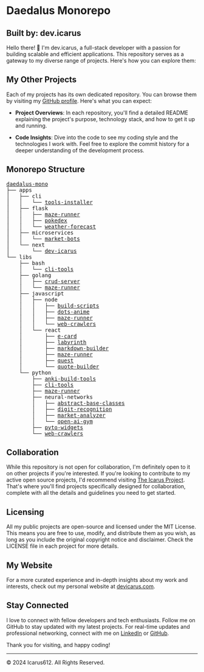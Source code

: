 # Daedalus Monorepo
## Built by: dev.icarus

Hello there! 👋 I'm dev.icarus, a full-stack developer with a passion for building scalable and efficient applications. This repository serves as a gateway to my diverse range of projects. Here's how you can explore them:

## My Other Projects

Each of my projects has its own dedicated repository. You can browse them by visiting my [GitHub profile](https://github.com/icarus612). Here's what you can expect:

- **Project Overviews**: In each repository, you'll find a detailed README explaining the project's purpose, technology stack, and how to get it up and running.

- **Code Insights**: Dive into the code to see my coding style and the technologies I work with. Feel free to explore the commit history for a deeper understanding of the development process.

## Monorepo Structure

<pre>
<a href="https://github.com/icarus612/daedalus-mono">daedalus-mono</a>
├── apps
│   ├── cli
│   │   └── <a href="https://github.com/icarus612/toolsInstaller-app-cli">tools-installer</a>
│   ├── flask
│   │   ├── <a href="https://github.com/icarus612/mazeRunner-app-flask">maze-runner</a>
│   │   ├── <a href="https://github.com/icarus612/pokedex-app-flask">pokedex</a>
│   │   └── <a href="https://github.com/icarus612/weatherFortcast-app-flask">weather-forecast</a>
│   ├── microservices
│   │   └── <a href="https://github.com/icarus612/marketBots-app-microservice">market-bots</a>
│   └── next
│       └── <a href="https://github.com/icarus612/devIcarus-app-next">dev-icarus</a>
└── libs
    ├── bash
    │   └── <a href="https://github.com/icarus612/cliTools-lib-SH">cli-tools</a>
    ├── golang
    │   ├── <a href="https://github.com/icarus612/crudServer-lib-GO">crud-server</a>
    │   └── <a href="https://github.com/icarus612/mazeRunner-lib-GO">maze-runner</a>
    ├── javascript
    │   ├── node
    │   │   ├── <a href="https://github.com/icarus612/buildScripts-node-JS">build-scripts</a>
    │   │   ├── <a href="https://github.com/icarus612/dotsAnime-node-JS">dots-anime</a>
    │   │   ├── <a href="https://github.com/icarus612/mazeRunner-node-JS">maze-runner</a>
    │   │   └── <a href="https://github.com/icarus612/webCrawlers-node-JS">web-crawlers</a>
    │   └── react
    │       ├── <a href="https://github.com/icarus612/eCard-react-JS">e-card</a>
    │       ├── <a href="https://github.com/icarus612/labyrinth-react-JS">labyrinth</a>
    │       ├── <a href="https://github.com/icarus612/markdownBuilder-react-JS">markdown-builder</a>
    │       ├── <a href="https://github.com/icarus612/mazeRunner-react-JS">maze-runner</a>
    │       ├── <a href="https://github.com/icarus612/quest-react-JS">quest</a>
    │       └── <a href="https://github.com/icarus612/quotebuilder-react-JS">quote-builder</a>
    └── python
        ├── <a href="https://github.com/icarus612/ankiBuilTools-lib-PY">anki-build-tools</a>
        ├── <a href="https://github.com/icarus612/cliTools-lib-PY">cli-tools</a>
        ├── <a href="https://github.com/icarus612/mazeRunner-lib-PY">maze-runner</a>
        ├── neural-networks
        │   ├── <a href="https://github.com/icarus612/abc-ANN-PY">abstract-base-classes</a>
        │   ├── <a href="https://github.com/icarus612/digitRecognition-ANN-PY">digit-recognition</a>
        │   ├── <a href="https://github.com/icarus612/marketAnalyzer-ANN-PY">market-analyzer</a>
        │   └── <a href="https://github.com/icarus612/openAIGym-ANN-PY">open-ai-gym</a>
        ├── <a href="https://github.com/icarus612/pytoWidgets-lib-PY">pyto-widgets</a>
        └── <a href="https://github.com/icarus612/webCrawlers-lib-PY">web-crawlers</a>
</pre>

## Collaboration

While this repository is not open for collaboration, I'm definitely open to it on other projects if you're interested. If you're looking to contribute to my active open source projects, I'd recommend visiting [The Icarus Project](https://github.com/the-icarus-project). That's where you'll find projects specifically designed for collaboration, complete with all the details and guidelines you need to get started.

## Licensing

All my public projects are open-source and licensed under the MIT License. This means you are free to use, modify, and distribute them as you wish, as long as you include the original copyright notice and disclaimer. Check the LICENSE file in each project for more details.

## My Website

For a more curated experience and in-depth insights about my work and interests, check out my personal website at [devicarus.com](https://devicarus.com).

## Stay Connected

I love to connect with fellow developers and tech enthusiasts. Follow me on GitHub to stay updated with my latest projects. For real-time updates and professional networking, connect with me on [LinkedIn](https://www.linkedin.com/in/ellis-hogan-99a646161) or [GitHub](https://github.com/icarus612).

Thank you for visiting, and happy coding!

---

© 2024 Icarus612. All Rights Reserved.
